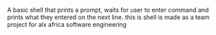 A basic shell that prints a prompt, waits for user to enter command and prints what they entered on the next line.
this is shell is made as a team project for alx africa software engineering